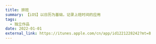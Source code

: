```yaml
---
title: 排班
summary: 【iOS】以日历为基础，记录上班时间的应用
tags:
  - 独立作品
date: 2022-01-01
external_link: https://itunes.apple.com/cn/app/id1221228242?mt=8
---
```

